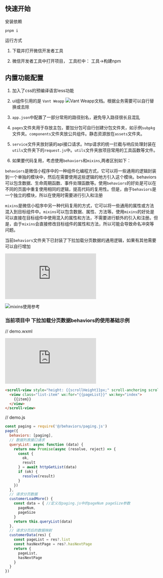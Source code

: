 ## 快速开始

安装依赖

`pnpm i`

运行方式

1. 下载并打开微信开发者工具

2. 微信开发者工具中打开项目， 工具栏中： 工具->构建npm

## 内置功能配置

1. 加入了css的预编译语言less功能

2. ui组件引用的是 `Vant Weapp` ![Vant Weapp文档](https://youzan.github.io/vant-weapp/#/home)。根据业务需要可以自行替换或去除

3. `app.json`中配置了一部分常用的路径别名，避免导入路径很长且混乱

4. `pages`文件夹用于存放主包，要加分包可自行创建分包文件夹，如示例`subpkg`文件夹。`components`文件夹放公共组件。静态资源放在`assets`文件夹。

5. `service`文件夹放封装的api接口请求。http请求的统一拦截与响应处理封装在`utils`文件夹下的`request.js`中。`utils`文件夹放项目常用的工具函数等文件。

6. 如果要代码复用，考虑使用`behaviors`和`mixins`,两者区别如下：

`behaviors`是微信小程序中的一种组件化编程方式，它可以将一些通用的逻辑封装到一个单独的模块中，然后在需要使用这些逻辑的地方引入这个模块。behaviors可以包含数据、生命周期函数、事件处理函数等。使用`behaviors`的好处是可以在不同的页面中重复使用相同的逻辑，提高代码的复用性。但是，由于`behaviors`是一个独立的模块，所以在使用时需要进行引入和注册

`mixins`是微信小程序中另一种代码复用的方式，它可以将一些通用的属性或方法混入到目标组件中。`mixins`可以包含数据、属性、方法等。使用`mixins`的好处是可以直接在目标组件中使用混入的属性和方法，不需要进行额外的引入和注册。但是，由于`mixins`会直接修改目标组件的属性和方法，所以可能会导致命名冲突等问题。

当前`behaviors`文件夹下已封装了下拉加载分页数据的通用逻辑，如果有其他需要可以自行增加

![behaviors使用参考文档](https://developers.weixin.qq.com/miniprogram/dev/framework/custom-component/behaviors.html)

![mixins使用参考](https://developers.weixin.qq.com/community/develop/article/doc/000e28ac778e887858c8bff5b5b413)

### 当前项目中 下拉加载分页数据behaviors的使用基础示例

// demo.wxml

![scroll-view属性文档](https://developers.weixin.qq.com/miniprogram/dev/component/scroll-view.html)

```html
<scroll-view style="height: {{scrollHeight}}px;" scroll-anchoring scroll-y paging-enabled="{{true}}" refresher-enabled="{{true}}" bindrefresherrefresh="refresh" catchscrolltolower="scrolltolower" wx:if="{{pageList.length}}">
  <view class="list-item" wx:for="{{pageList}}" wx:key="index">
    {{item}}
  </view>
</scroll-view>
```

// demo.js

```js
const paging = require('@/behaviors/paging.js')
page({
  behaviors: [paging],
  // 数据列表接口请求
  queryList: async function (data) {
    return new Promise(async (resolve, reject) => {
      const {
        ok,
        result
      } = await httpGetList(data)
      if (ok) {
        resolve(result)
      }
    })
  },
  // 请求分页数据
  customerLoadMore() { 
    const data = { //定义在paging.js中的pageNum pageSize参数
      pageNum,
      pageSize
    }
    return this.queryList(data)
  },
  // 请求分页后的数据映射
  customerData(res) {
    const pageList = res?.list
    const hasNextPage = res?.hasNextPage
    return {
      pageList,
      hasNextPage
    }
  }
})
```

